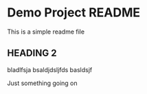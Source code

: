 # Demo Project README

This is a simple readme file

## HEADING 2 


bladlfsja
bsaldjdsljfds
basldsjf


Just something going on